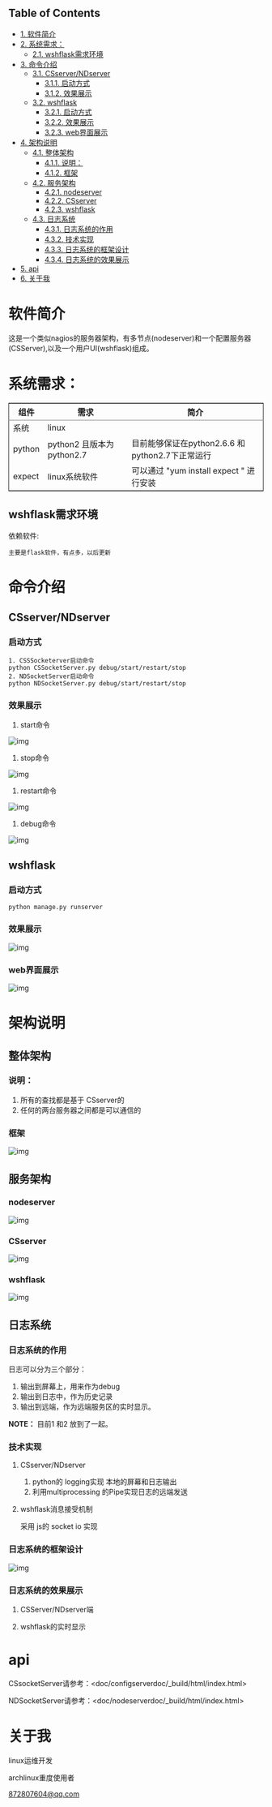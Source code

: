 <div id="table-of-contents">
<h2>Table of Contents</h2>
<div id="text-table-of-contents">
<ul>
<li><a href="#orgheadline1">1. 软件简介</a></li>
<li><a href="#orgheadline3">2. 系统需求：</a>
<ul>
<li><a href="#orgheadline2">2.1. wshflask需求环境</a></li>
</ul>
</li>
<li><a href="#orgheadline11">3. 命令介绍</a>
<ul>
<li><a href="#orgheadline6">3.1. CSserver/NDserver</a>
<ul>
<li><a href="#orgheadline4">3.1.1. 启动方式</a></li>
<li><a href="#orgheadline5">3.1.2. 效果展示</a></li>
</ul>
</li>
<li><a href="#orgheadline10">3.2. wshflask</a>
<ul>
<li><a href="#orgheadline7">3.2.1. 启动方式</a></li>
<li><a href="#orgheadline8">3.2.2. 效果展示</a></li>
<li><a href="#orgheadline9">3.2.3. web界面展示</a></li>
</ul>
</li>
</ul>
</li>
<li><a href="#orgheadline28">4. 架构说明</a>
<ul>
<li><a href="#orgheadline14">4.1. 整体架构</a>
<ul>
<li><a href="#orgheadline12">4.1.1. 说明：</a></li>
<li><a href="#orgheadline13">4.1.2. 框架</a></li>
</ul>
</li>
<li><a href="#orgheadline18">4.2. 服务架构</a>
<ul>
<li><a href="#orgheadline15">4.2.1. nodeserver</a></li>
<li><a href="#orgheadline16">4.2.2. CSserver</a></li>
<li><a href="#orgheadline17">4.2.3. wshflask</a></li>
</ul>
</li>
<li><a href="#orgheadline27">4.3. 日志系统</a>
<ul>
<li><a href="#orgheadline19">4.3.1. 日志系统的作用</a></li>
<li><a href="#orgheadline22">4.3.2. 技术实现</a></li>
<li><a href="#orgheadline23">4.3.3. 日志系统的框架设计</a></li>
<li><a href="#orgheadline26">4.3.4. 日志系统的效果展示</a></li>
</ul>
</li>
</ul>
</li>
<li><a href="#orgheadline29">5. api</a></li>
<li><a href="#orgheadline30">6. 关于我</a></li>
</ul>
</div>
</div>


# 软件简介<a id="orgheadline1"></a>

这是一个类似nagios的服务器架构，有多节点(nodeserver)和一个配置服务器(CSServer),以及一个用户UI(wshflask)组成。

# 系统需求：<a id="orgheadline3"></a>

<table border="2" cellspacing="0" cellpadding="6" rules="groups" frame="hsides">


<colgroup>
<col  class="org-left" />

<col  class="org-left" />

<col  class="org-left" />
</colgroup>
<thead>
<tr>
<th scope="col" class="org-left">组件</th>
<th scope="col" class="org-left">需求</th>
<th scope="col" class="org-left">简介</th>
</tr>
</thead>

<tbody>
<tr>
<td class="org-left">系统</td>
<td class="org-left">linux</td>
<td class="org-left">&#xa0;</td>
</tr>


<tr>
<td class="org-left">python</td>
<td class="org-left">python2 且版本为python2.7</td>
<td class="org-left">目前能够保证在python2.6.6 和python2.7下正常运行</td>
</tr>


<tr>
<td class="org-left">expect</td>
<td class="org-left">linux系统软件</td>
<td class="org-left">可以通过 "yum install expect " 进行安装</td>
</tr>
</tbody>
</table>

## wshflask需求环境<a id="orgheadline2"></a>

依赖软件:

    主要是flask软件，有点多，以后更新

# 命令介绍<a id="orgheadline11"></a>

## CSserver/NDserver<a id="orgheadline6"></a>

### 启动方式<a id="orgheadline4"></a>

    1. CSSSocketerver启动命令
    python CSSocketServer.py debug/start/restart/stop 
    2. NDSocketServer启动命令
    python NDSocketServer.py debug/start/restart/stop

### 效果展示<a id="orgheadline5"></a>

1.  start命令

![img](doc/pic/csserver/CSserver_start.png)

1.  stop命令

![img](doc/pic/csserver/CSserver_stop.png)

1.  restart命令

![img](doc/pic/csserver/CSserver_restart.png)

1.  debug命令

![img](doc/pic/csserver/CSserver_debug.png)

## wshflask<a id="orgheadline10"></a>

### 启动方式<a id="orgheadline7"></a>

    python manage.py runserver

### 效果展示<a id="orgheadline8"></a>

![img](doc/pic/flask/wshflask_start.png)

### web界面展示<a id="orgheadline9"></a>

![img](doc/pic/flask/web_main.png)

# 架构说明<a id="orgheadline28"></a>

## 整体架构<a id="orgheadline14"></a>

### 说明：<a id="orgheadline12"></a>

1.  所有的查找都是基于 CSserver的
2.  任何的两台服务器之间都是可以通信的

### 框架<a id="orgheadline13"></a>

![img](doc/dia/zengti.jpeg)

## 服务架构<a id="orgheadline18"></a>

### nodeserver<a id="orgheadline15"></a>

![img](./doc/dia/nodeserver.jpeg)

### CSserver<a id="orgheadline16"></a>

![img](./doc/dia/CSserver.jpeg)

### wshflask<a id="orgheadline17"></a>

![img](doc/dia/wshflask.png)

## 日志系统<a id="orgheadline27"></a>

### 日志系统的作用<a id="orgheadline19"></a>

日志可以分为三个部分：

1.  输出到屏幕上，用来作为debug
2.  输出到日志中，作为历史记录
3.  输出到远端，作为远端服务区的实时显示。

**NOTE：** 目前1 和2 放到了一起。

### 技术实现<a id="orgheadline22"></a>

1.  CSserver/NDserver

    1.  python的 logging实现 本地的屏幕和日志输出
    2.  利用multiprocessing 的Pipe实现日志的远端发送

2.  wshflask消息接受机制

    采用 js的 socket io 实现

### 日志系统的框架设计<a id="orgheadline23"></a>

![img](doc/dia/logkuangjia.png)

### 日志系统的效果展示<a id="orgheadline26"></a>

1.  CSServer/NDserver端

2.  wshflask的实时显示

# api<a id="orgheadline29"></a>

CSsocketServer请参考：<doc/configserverdoc/_build/html/index.html>

NDSocketServer请参考：<doc/nodeserverdoc/_build/html/index.html>

# 关于我<a id="orgheadline30"></a>

linux运维开发

archlinux重度使用者

<872807604@qq.com>
